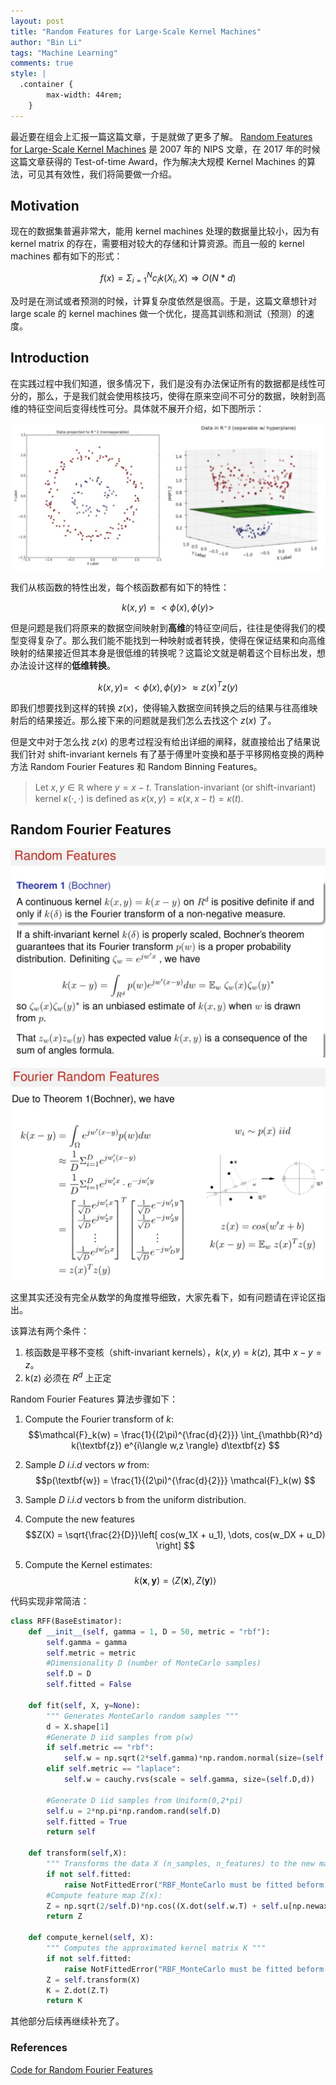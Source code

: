 ```yaml
---
layout: post
title: "Random Features for Large-Scale Kernel Machines"
author: "Bin Li"
tags: "Machine Learning"
comments: true
style: |
  .container {
        max-width: 44rem;
    } 
---
```


最近要在组会上汇报一篇这篇文章，于是就做了更多了解。 [Random Features for Large-Scale Kernel Machines](https://people.eecs.berkeley.edu/~brecht/papers/07.rah.rec.nips.pdf) 是 2007 年的 NIPS 文章，在 2017 年的时候这篇文章获得的 Test-of-time Award，作为解决大规模 Kernel Machines 的算法，可见其有效性，我们将简要做一介绍。

<!--more-->

## Motivation
现在的数据集普遍非常大，能用 kernel machines 处理的数据量比较小，因为有 kernel matrix 的存在，需要相对较大的存储和计算资源。而且一般的 kernel machines 都有如下的形式：

$$f(x) = \Sigma_{i=1}^N c_i k(X_i, X) \Longrightarrow O(N*d)$$

及时是在测试或者预测的时候，计算复杂度依然是很高。于是，这篇文章想针对 large scale 的 kernel machines 做一个优化，提高其训练和测试（预测）的速度。

## Introduction
在实践过程中我们知道，很多情况下，我们是没有办法保证所有的数据都是线性可分的，那么，于是我们就会使用核技巧，使得在原来空间不可分的数据，映射到高维的特征空间后变得线性可分。具体就不展开介绍，如下图所示：

![](/images/media/15149048791755.jpg)


我们从核函数的特性出发，每个核函数都有如下的特性：

$$k(x,y) = <\phi(x),\phi(y)>$$

但是问题是我们将原来的数据空间映射到**高维**的特征空间后，往往是使得我们的模型变得复杂了。那么我们能不能找到一种映射或者转换，使得在保证结果和向高维映射的结果接近但其本身是很低维的转换呢？这篇论文就是朝着这个目标出发，想办法设计这样的**低维转换**。

$$k(x,y) = ~ <\phi(x),\phi(y)>  ~ \approx z(x)^T z(y)$$

即我们想要找到这样的转换 $z(x)$，使得输入数据空间转换之后的结果与往高维映射后的结果接近。那么接下来的问题就是我们怎么去找这个 $z(x)$ 了。

但是文中对于怎么找 $z(x)$ 的思考过程没有给出详细的阐释，就直接给出了结果说我们针对 shift-invariant kernels 有了基于傅里叶变换和基于平移网格变换的两种方法 Random Fourier Features 和 Random Binning Features。

> Let $x,y∈ℝ$ where $y=x−t$. Translation-invariant (or shift-invariant) kernel $κ(⋅,⋅)$ is defined as $κ(x,y)=κ(x,x−t)=κ(t)$.

## Random Fourier Features
![](/images/media/15149073920888.jpg)

![](/images/media/15149074215505.jpg)

这里其实还没有完全从数学的角度推导细致，大家先看下，如有问题请在评论区指出。

该算法有两个条件：

1. 核函数是平移不变核（shift-invariant kernels），$k(x,y) = k(z)$, 其中 $x-y=z$。
2. k(z) 必须在 $R^d$ 上正定

Random Fourier Features 算法步骤如下：

1. Compute the Fourier transform of $k$: 
    $$\mathcal{F}_k(w) = \frac{1}{(2\pi)^{\frac{d}{2}}} \int_{\mathbb{R}^d} k(\textbf{z}) e^{i\langle w,z \rangle} d\textbf{z} $$
2. Sample $D$ $i.i.d$ vectors $w$ from: 
    $$p(\textbf{w}) = \frac{1}{(2\pi)^{\frac{d}{2}}} \mathcal{F}_k(w) $$ 
3. Sample $D$  $i.i.d$ vectors b from the uniform distribution.
4. Compute the new features
    $$Z(X) = \sqrt{\frac{2}{D}}\left[ cos(w_1X + u_1), \dots, cos(w_DX + u_D) \right] $$

5. Compute the Kernel estimates:
    $$ k(\textbf{x},\textbf{y}) = \langle Z(\textbf{x}), Z(\textbf{y}) \rangle $$

代码实现非常简洁：

```python
class RFF(BaseEstimator):
    def __init__(self, gamma = 1, D = 50, metric = "rbf"):
        self.gamma = gamma
        self.metric = metric
        #Dimensionality D (number of MonteCarlo samples)
        self.D = D
        self.fitted = False
        
    def fit(self, X, y=None):
        """ Generates MonteCarlo random samples """
        d = X.shape[1]
        #Generate D iid samples from p(w) 
        if self.metric == "rbf":
            self.w = np.sqrt(2*self.gamma)*np.random.normal(size=(self.D,d))
        elif self.metric == "laplace":
            self.w = cauchy.rvs(scale = self.gamma, size=(self.D,d))
        
        #Generate D iid samples from Uniform(0,2*pi) 
        self.u = 2*np.pi*np.random.rand(self.D)
        self.fitted = True
        return self
    
    def transform(self,X):
        """ Transforms the data X (n_samples, n_features) to the new map space Z(X) (n_samples, n_components)"""
        if not self.fitted:
            raise NotFittedError("RBF_MonteCarlo must be fitted beform computing the feature map Z")
        #Compute feature map Z(x):
        Z = np.sqrt(2/self.D)*np.cos((X.dot(self.w.T) + self.u[np.newaxis,:]))
        return Z
    
    def compute_kernel(self, X):
        """ Computes the approximated kernel matrix K """
        if not self.fitted:
            raise NotFittedError("RBF_MonteCarlo must be fitted beform computing the kernel matrix")
        Z = self.transform(X)
        K = Z.dot(Z.T)
        return K
```

其他部分后续再继续补充了。

### References
[Code for Random Fourier Features](https://github.com/hichamjanati/srf/blob/master/RFF-I.ipynb)


